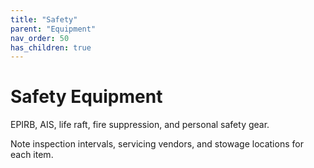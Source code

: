 ```yaml
---
title: "Safety"
parent: "Equipment"
nav_order: 50
has_children: true
---
```


# Safety Equipment

EPIRB, AIS, life raft, fire suppression, and personal safety gear.

Note inspection intervals, servicing vendors, and stowage locations for each item.
